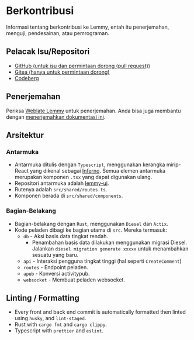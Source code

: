 # Berkontribusi

Informasi tentang berkontribusi ke Lemmy, entah itu penerjemahan, menguji, pendesainan, atau pemrograman.

## Pelacak Isu/Repositori

- [GitHub (untuk isu dan permintaan dorong (pull request))](https://github.com/LemmyNet/lemmy)
- [Gitea (hanya untuk permintaan dorong)](https://yerbamate.ml/LemmyNet/lemmy)
- [Codeberg](https://codeberg.org/LemmyNet/lemmy)

## Penerjemahan

Periksa [Weblate Lemmy](https://weblate.yerbamate.ml/projects/lemmy/) untuk penerjemahan. Anda bisa juga membantu dengan [menerjemahkan dokumentasi ini](https://github.com/LemmyNet/lemmy-docs#adding-a-new-language).


## Arsitektur

### Antarmuka

- Antarmuka ditulis dengan `Typescript`, menggunakan kerangka mirip-React yang dikenal sebagai [Inferno](https://infernojs.org/). Semua elemen antarmuka merupakan komponen `.tsx` yang dapat digunakan ulang.
- Repositori antarmuka adalah [lemmy-ui](https://github.com/LemmyNet/lemmy-ui).
- Rutenya adalah `src/shared/routes.ts`.
- Komponen berada di `src/shared/components`.

### Bagian-Belakang

- Bagian-belakang dengan `Rust`, menggunakan `Diesel` dan `Actix`.
- Kode peladen dibagi ke bagian utama di `src`. Mereka termasuk: 
  - `db` - Aksi basis data tingkat rendah. 
    - Penambahan basis data dilakukan menggunakan migrasi Diesel. Jalankan `diesel migration generate xxxxx` untuk menambahkan sesuatu yang baru. 
  - `api` - Interaksi pengguna tingkat tinggi (hal seperti `CreateComment`) 
  - `routes` - Endpoint peladen.
  - `apub` - Konversi activitypub.
  - `websocket` - Membuat peladen websocket. 

## Linting / Formatting

- Every front and back end commit is automatically formatted then linted using `husky`, and `lint-staged`.
- Rust with `cargo fmt` and `cargo clippy`.
- Typescript with `prettier` and `eslint`.
